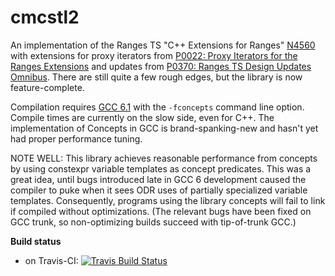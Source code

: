 # cmcstl2
An implementation of the Ranges TS "C++ Extensions for Ranges" [N4560](http://www.open-std.org/jtc1/sc22/wg21/docs/papers/2015/n4560.pdf) with extensions for proxy iterators from [P0022: Proxy Iterators for the Ranges Extensions](http://wg21.link/p0022) and updates from [P0370: Ranges TS Design Updates Omnibus](http://wg21.link/p0370). There are still quite a few rough edges, but the library is now feature-complete.

Compilation requires [GCC 6.1](https://gcc.gnu.org/) with the `-fconcepts` command line option. Compile times are currently on the slow side, even for C++. The implementation of Concepts in GCC is brand-spanking-new and hasn't yet had proper performance tuning.

NOTE WELL: This library achieves reasonable performance from concepts by using constexpr variable templates as concept predicates. This was a great idea, until bugs introduced late in GCC 6 development caused the compiler to puke when it sees ODR uses of partially specialized variable templates. Consequently, programs using the library concepts will fail to link if compiled without optimizations. (The relevant bugs have been fixed on GCC trunk, so non-optimizing builds succeed with tip-of-trunk GCC.)

**Build status**
- on Travis-CI: [![Travis Build Status](https://travis-ci.org/CaseyCarter/cmcstl2.svg?branch=master)](https://travis-ci.org/CaseyCarter/cmcstl2)
